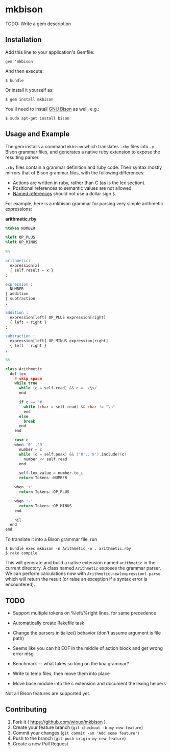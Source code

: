 # mkbison

TODO: Write a gem description

## Installation

Add this line to your application's Gemfile:

    gem 'mkbison'

And then execute:

    $ bundle

Or install it yourself as:

    $ gem install mkbison

You'll need to install [GNU Bison](https://www.gnu.org/software/bison/) as well, e.g.:

    $ sudo apt-get install bison

## Usage and Example

The gem installs a command `mkbison` which translates `.rby` files into `.y` Bison grammar files, and generates a native ruby extension to expose the resulting parser.

`.rby` files contain a grammar definition and ruby code. Their syntax mostly mirrors that of Bison grammar files, with the following differences:

   * Actions are written in ruby, rather than C (as is the lex section).
   * Positional references to semantic values are not allowed.
   * [Named references](http://www.gnu.org/software/bison/manual/html_node/Named-References.html) should not use a dollar sign `$`.

For example, here is a mkbison grammar for parsing very simple arithmetic expressions:

**arithmetic.rby**
```yacc
%token NUMBER

%left OP_PLUS
%left OP_MINUS

%%

arithmetic:
  expression[x]
  { self.result = x }
;

expression :
  NUMBER
| addition
| subtraction
;

addition :
  expression[left] OP_PLUS expression[right]
  { left + right }
;

subtraction :
  expression[left] OP_MINUS expression[right]
  { left - right }
;

%%

class Arithmetic
  def lex
    # skip space
    while true
      while (c = self.read) && c =~ /\s/
      end

      if c == '#'
        while (char = self.read) && char != "\n"
        end
      else
        break
      end
    end

    case c
    when '0'..'9'
      number = c
      while (c = self.peak) && ('0'..'9').include?(c)
        number << self.read
      end

      self.lex_value = number.to_i
      return Tokens::NUMBER

    when '+'
      return Tokens::OP_PLUS

    when '-'
      return Tokens::OP_MINUS
    end

    nil
  end
end
```

To translate it into a Bison grammar file, run

    $ bundle exec mkbison -n Arithmetic -o . arithmetic.rby
    $ rake compile

This will generate and build a native extension named `arithmetic` in the current directory. A class named `Arithmetic` exposes the grammar parser. We can perform calculations now with `Arithmetic.new(expression).parse` which will return the result (or raise an exception if a syntax error is encountered).

## TODO
  * Support multiple tokens on %left/%right lines, for same precedence
  * Automatically create Rakefile task
  * Change the parsers initialize() behavior (don't assume argument is file path)

  * Seems like you can hit EOF in the middle of action block and get wrong error msg
  * Benchmark -- what takes so long on the koa grammar?
  * Write to temp files, then move them into place
  * Move base module into the c extension and document the lexing helpers

Not all Bison features are supported yet.

## Contributing

1. Fork it ( https://github.com/wioux/mkbison )
2. Create your feature branch (`git checkout -b my-new-feature`)
3. Commit your changes (`git commit -am 'Add some feature'`)
4. Push to the branch (`git push origin my-new-feature`)
5. Create a new Pull Request
